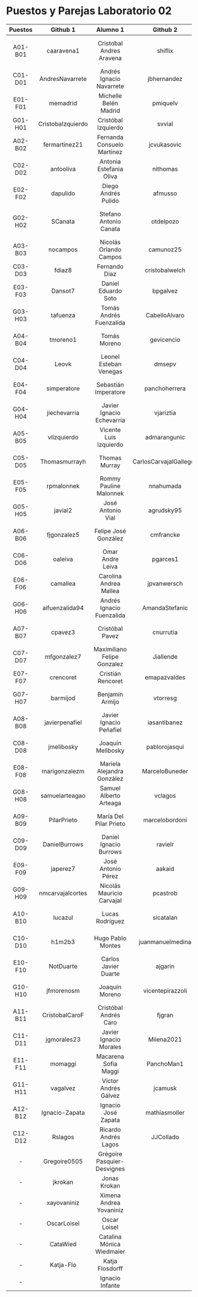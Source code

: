 # Puestos y Parejas Laboratorio 02

| Puestos | Github 1 | Alumno 1 | Github 2 | Alumno 2 |
|:-------:|:--------------:|:---------------:|:---------------:|:---------------:|
| A01-B01 | caaravena1 | Cristobal Andres Aravena | shiflix | Lucas Alfonso Rodrigo Ern Schiefelbein |
| C01-D01 | AndresNavarrete | Andrés Ignacio Navarrete | jbhernandez | Joaquin Alberto Hernandez |
| E01-F01 | memadrid | Michelle Belén Madrid | pmiquelv | Pedro José Miquel |
| G01-H01 | CristobaIzquierdo | Cristóbal Izquierdo | svvial | Santiago Víctor Vial |
| A02-B02 | fermartinez21 | Fernanda Consuelo Martinez | jcvukasovic | Javiera Cristina Vukasovic |
| C02-D02 | antooliva | Antonia Estefania Oliva | nithomas | Nicolas Ignacio Thomas |
| E02-F02 | dapulido | Diego Andrés Pulido | afmusso | Andrés Felipe Musso |
| G02-H02 | SCanata | Stefano Antonio Canata | otdelpozo | Oscar Tomás Alberto Del Pozo |
| A03-B03 | nocampos | Nicolás Orlando Campos | camunoz25 | Carlos Andrés Muñoz |
| C03-D03 | fdiaz8 | Fernando Diaz | cristobalwelch | Cristóbal Welch |
| E03-F03 | Dansot7 | Daniel Eduardo Soto | bpgalvez | Bernardita Paz Gálvez |
| G03-H03 | tafuenza | Tomás Andrés Fuenzalida | CabelloAlvaro | Alvaro Agustin Cabello |
| A04-B04 | tmoreno1 | Tomás Moreno | gevicencio | Gonzalo Eduardo Vicencio |
| C04-D04 | Leovk | Leonel Esteban Venegas | dmsepv | Diego Miguel Sepúlveda |
| E04-F04 | simperatore | Sebastián Imperatore | panchoherrera | Francisco Javier Herrera |
| G04-H04 | jiechevarria | Javier Ignacio Echevarría | vjariztia | Vicente Jose Ariztia |
| A05-B05 | vlizquierdo | Vicente Luis Izquierdo | admarangunic | Antonio Drejan Marangunic |
| C05-D05 | Thomasmurrayh | Thomas Murray | CarlosCarvajalGallegos | Carlos Andrés Carvajal |
| E05-F05 | rpmalonnek | Rommy Pauline Malonnek | nnahumada | Nathaly Andrea Ahumada |
| G05-H05 | javial2 | José Antonio Vial | agrudsky95 | Andrés Grudsky |
| A06-B06 | fjgonzalez5 | Felipe José González | cmfrancke | Cristóbal Manuel Francke |
| C06-D06 | oaleiva | Omar Andre Leiva | pgarces1 | Pablo Garcés |
| E06-F06 | camallea | Carolina Andrea Mallea | jpvanwersch | Juan Pablo Van Wersch |
| G06-H06 | aifuenzalida94 | Andrés Ignacio Fuenzalida | AmandaStefanic | Amanda Heidi Stefanic |
| A07-B07 | cpavez3 | Cristóbal Pavez | cnurrutia | Consuelo Andrea Urrutia |
| C07-D07 | mfgonzalez7 | Maximiliano Felipe Gonzalez | Jiallende | Juan Ignacio Allende |
| E07-F07 | crencoret | Cristián Rencoret | emapazvaldes | Ema Paz Valdés |
| G07-H07 | barmijod | Benjamín Armijo | vtorresg | Vicente Javier Torres |
| A08-B08 | javierpenafiel | Javier Ignacio Peñafiel | iasantibanez | Ivan Alejandro Santibañez |
| C08-D08 | jmelibosky | Joaquín Melibosky | pablorojasqui | Pablo Andrés Rojas |
| E08-F08 | marigonzalezm | Mariela Alejandra González | MarceloBuneder | Marcelo Ignacio Buneder |
| G08-H08 | samuelarteagao | Samuel Alberto Arteaga | vclagos | Valentina Clio Lagos |
| A09-B09 | PilarPrieto | María Del Pilar Prieto | marcelobordoni | Marcelo Ignacio Bordoni |
| C09-D09 | DanielBurrows | Daniel Ignacio Burrows | ravielr | Rodrigo Andrés Viel |
| E09-F09 | japerez7 | José Antonio Pérez | aakaid | Alejandro Antonio Kaid |
| G09-H09 | nmcarvajalcortes | Nicolás Mauricio Carvajal | pcastrob | Pablo Ignacio Castro |
| A10-B10 | lucazul | Lucas Rodríguez | sicatalan | Sebastián Ignacio Catalán |
| C10-D10 | h1m2b3 | Hugo Pablo Montes | juanmanuelmedina | Juan Manuel Medina |
| E10-F10 | NotDuarte | Carlos Javier Duarte | ajgarin | Andrés Jesús Garín |
| G10-H10 | jfmorenosm | Joaquín Moreno | vicentepirazzoli | Vicente Tomas Jose Pirazzoli |
| A11-B11 | CristobalCaroF | Cristóbal Andrés Caro | fjgran | Federico José Gran |
| C11-D11 | jgmorales23 | Javier Ignacio Morales | Milena2021 | Milena Sofía González |
| E11-F11 | momaggi | Macarena Sofia Maggi | PanchoMan1 | Francisco José Alliende |
| G11-H11 | vagalvez | Víctor Andrés Gálvez | jcamusk | Joaquín Andrés Camus |
| A12-B12 | Ignacio-Zapata | Ignacio José Zapata | mathiasmoller | Mathias Andrés Moller |
| C12-D12 | Rslagos | Ricardo Andrés Lagos | JJCollado | Juan Jose Collado |
| - | Gregoire0505 | Grégoire Pasquier-Desvignes |  |  |
| - | jkrokan | Jonas Krokan |  |  |
| - | xayovaniniz | Ximena Andrea Yovaniniz |  |  |
| - | OscarLoisel | Oscar Loisel |  |  |
| - | CataWied | Catalina Mónica Wiedmaier |  |  |
| - | Katja-Flo | Katja Flosdorff |  |  |
| - |  | Ignacio Infante |  |  |
